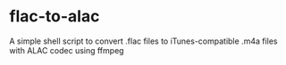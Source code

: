 # flac-to-alac
A simple shell script to convert .flac files to iTunes-compatible .m4a files with ALAC codec using ffmpeg

